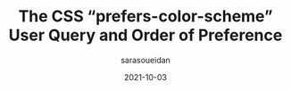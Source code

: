 ---
author: sarasoueidan
date: 2021-10-03
hidden: true
tags:
  - css
target_url: https://www.sarasoueidan.com/blog/prefers-color-scheme-browser-vs-os/
title: The CSS “prefers-color-scheme” User Query and Order of Preference
---